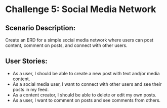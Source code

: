 # Challenge 5: Social Media Network

## Scenario Description:

Create an ERD for a simple social media network where users can post content, comment on posts, and connect with other users.

## User Stories:

- As a user, I should be able to create a new post with text and/or media content.
- As a social media user, I want to connect with other users and see their posts in my feed.
- As a content creator, I should be able to delete or edit my own posts.
- As a user, I want to comment on posts and see comments from others.
